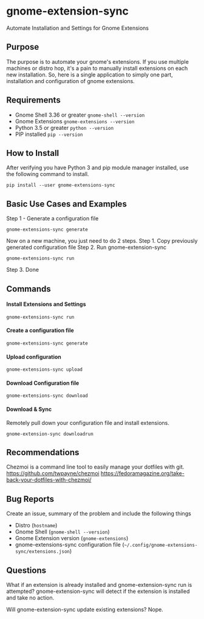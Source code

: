 # gnome-extension-sync
Automate Installation and Settings for Gnome Extensions

## Purpose

The purpose is to automate your gnome's extensions. If you use multiple machines or distro hop, it's a pain to manually install extensions on each new installation. So, here is a single application to simply one part, installation and configuration of gnome extensions.

## Requirements

* Gnome Shell 3.36 or greater ```gnome-shell --version```
* Gnome Extensions ```gnome-extensions --version```
* Python 3.5 or greater ```python --version```
* PIP installed ```pip --version```

## How to Install

After verifying you have Python 3 and pip module manager installed, use the following command to install.
```
pip install --user gnome-extensions-sync
```

## Basic Use Cases and Examples

Step 1 - Generate a configuration file
```
gnome-extensions-sync generate
```


Now on a new machine, you just need to do 2 steps.
Step 1. Copy previously generated configuration file
Step 2. Run gnome-extension-sync

```
gnome-extensions-sync run
```

Step 3. Done



## Commands

#### Install Extensions and Settings
```
gnome-extensions-sync run
```

#### Create a configuration file
```
gnome-extensions-sync generate
```

#### Upload configuration
```
gnome-extensions-sync upload
```

#### Download Configuration file
```
gnome-extensions-sync download
```

#### Download & Sync
Remotely pull down your configuration file and install extensions.
```
gnome-extension-sync downloadrun
```

## Recommendations

Chezmoi is a command line tool to easily manage your dotfiles with git.
https://github.com/twpayne/chezmoi
https://fedoramagazine.org/take-back-your-dotfiles-with-chezmoi/

## Bug Reports

Create an issue, summary of the problem and include the following things
* Distro (`hostname`)
* Gnome Shell (`gnome-shell --version`)
* Gnome Extension version (`gnome-extensions`)
* gnome-extensions-sync configuration file (`~/.config/gnome-extensions-sync/extensions.json`)

## Questions

What if an extension is already installed and gnome-extension-sync run is attempted?
gnome-extension-sync will detect if the extension is installed and take no action.

Will gnome-extension-sync update existing extensions?
Nope.


